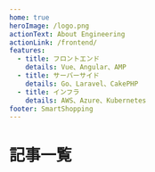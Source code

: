 ```yaml
---
home: true
heroImage: /logo.png
actionText: About Engineering
actionLink: /frontend/
features:
  - title: フロントエンド
    details: Vue、Angular、AMP
  - title: サーバーサイド
    details: Go、Laravel、CakePHP
  - title: インフラ
    details: AWS、Azure、Kubernetes
footer: SmartShopping
---
```


# 記事一覧

<PostList />
